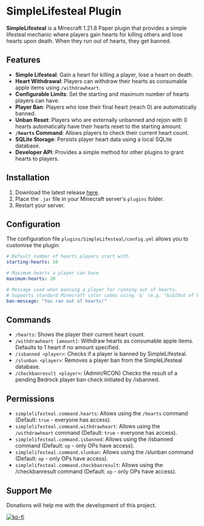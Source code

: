 # SimpleLifesteal Plugin

**SimpleLifesteal** is a Minecraft 1.21.8 Paper plugin that provides a simple lifesteal mechanic where players gain hearts for killing others and lose hearts upon death. When they run out of hearts, they get banned.

## Features

- **Simple Lifesteal**: Gain a heart for killing a player, lose a heart on death.
- **Heart Withdrawal**: Players can withdraw their hearts as consumable apple items using `/withdrawheart`.
- **Configurable Limits**: Set the starting and maximum number of hearts players can have.
- **Player Ban**: Players who lose their final heart (reach 0) are automatically banned.
- **Unban Reset**: Players who are externally unbanned and rejoin with 0 hearts automatically have their hearts reset to the starting amount.
- **`/hearts` Command**: Allows players to check their current heart count.
- **SQLite Storage**: Persists player heart data using a local SQLite database.
- **Developer API**: Provides a simple method for other plugins to grant hearts to players.

## Installation

1. Download the latest release [here](https://github.com/Jelly-Pudding/simplelifesteal/releases/latest).
2. Place the `.jar` file in your Minecraft server's `plugins` folder.
3. Restart your server.

## Configuration

The configuration file `plugins/SimpleLifesteal/config.yml` allows you to customise the plugin:

```yaml
# Default number of hearts players start with
starting-hearts: 10

# Maximum hearts a player can have
maximum-hearts: 20

# Message used when banning a player for running out of hearts.
# Supports standard Minecraft color codes using '&' (e.g. "&c&lOut of hearts!").
ban-message: "You ran out of hearts!"
```

## Commands

- `/hearts`: Shows the player their current heart count.
- `/withdrawheart [amount]`: Withdraw hearts as consumable apple items. Defaults to 1 heart if no amount specified.
- `/isbanned <player>`: Checks if a player is banned by SimpleLifesteal.
- `/slunban <player>`: Removes a player ban from the SimpleLifesteal database.
- `/checkbanresult <player>`: (Admin/RCON) Checks the result of a pending Bedrock player ban check initiated by /isbanned.

## Permissions

- `simplelifesteal.command.hearts`: Allows using the `/hearts` command (Default: `true` - everyone has access).
- `simplelifesteal.command.withdrawheart`: Allows using the `/withdrawheart` command (Default: `true` - everyone has access).
- `simplelifesteal.command.isbanned`: Allows using the /isbanned command (Default: `op` - only OPs have access).
- `simplelifesteal.command.slunban`: Allows using the /slunban command (Default: `op` - only OPs have access).
- `simplelifesteal.command.checkbanresult`: Allows using the /checkbanresult command (Default: `op` - only OPs have access).

## Support Me
Donations will help me with the development of this project.

[![ko-fi](https://ko-fi.com/img/githubbutton_sm.svg)](https://ko-fi.com/K3K715TC1R)

